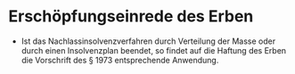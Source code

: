 # Erschöpfungseinrede des Erben

- Ist das Nachlassinsolvenzverfahren durch Verteilung der Masse oder durch einen Insolvenzplan beendet, so findet auf die Haftung des Erben die Vorschrift des § 1973 entsprechende Anwendung.

